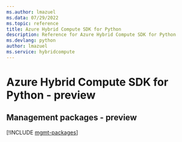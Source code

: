 ```yaml
---
ms.author: lmazuel
ms.data: 07/29/2022
ms.topic: reference
title: Azure Hybrid Compute SDK for Python
description: Reference for Azure Hybrid Compute SDK for Python
ms.devlang: python
author: lmazuel
ms.service: hybridcompute
---
```

# Azure Hybrid Compute SDK for Python - preview

## Management packages - preview
[!INCLUDE [mgmt-packages](hybrid-compute-mgmt-index.md)]
